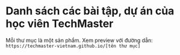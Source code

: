 # Danh sách các bài tập, dự án của học viên TechMaster

Mỗi thư mục là một sản phẩm. Xem preview với đường dẫn: `https://techmaster-vietnam.github.io/[tên thư mục]`
